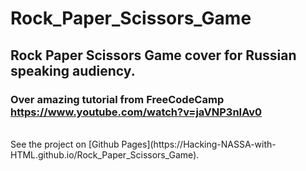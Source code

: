 # Rock_Paper_Scissors_Game

## Rock Paper Scissors Game cover for Russian speaking audiency.

### Over amazing tutorial from FreeCodeCamp https://www.youtube.com/watch?v=jaVNP3nIAv0
<br />
See the project on [Github Pages](https://Hacking-NASSA-with-HTML.github.io/Rock_Paper_Scissors_Game).
